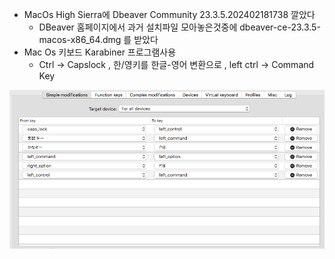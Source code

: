 
* MacOs High Sierra에 Dbeaver Community 23.3.5.202402181738 깔았다
  * DBeaver 홈페이지에서 과거 설치파일 모아놓은것중에 dbeaver-ce-23.3.5-macos-x86_64.dmg 를 받았다
* Mac Os 키보드 Karabiner 프로그램사용
  * Ctrl -> Capslock , 한/영키를 한글-영어 변환으로 , left ctrl -> Command Key

![이미지 설명](https://raw.githubusercontent.com/idlock/idlock.github.io/refs/heads/main/Karabiner-SimpleSetting.png)

